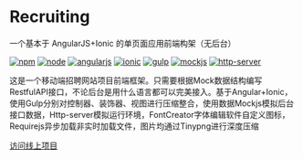 # Recruiting
一个基本于 AngularJS+Ionic 的单页面应用前端构架（无后台）

[![npm](https://img.shields.io/badge/npm-v5.51-green.svg)](https://www.npmjs.com)
[![node](https://img.shields.io/badge/node-v6.11.3-green.svg)](https://nodejs.org)
[![angularjs](https://img.shields.io/badge/angularjs-v1.4.3-red.svg)](https://angularjs.org)
[![ionic](https://img.shields.io/badge/ionic-v1.2.4-red.svg)](http://ionicframework.com)
[![gulp](https://img.shields.io/badge/gulp-v3.9.1-blue.svg)](https://nodejs.org)
[![mockjs](https://img.shields.io/badge/mockjs-v1.0.1%20beta3-blue.svg)](http://mockjs.com)
[![http-server](https://img.shields.io/badge/httpserver-v0.10.0%20beta3-blue.svg)](https://www.npmjs.com/package/http-server)

这是一个移动端招聘网站项目前端框架。只需要根据Mock数据结构编写RestfulAPI接口，不论后台是用什么语言都可以完美接入。基于Angular+Ionic，使用Gulp分别对控制器、装饰器、视图进行压缩整合，使用数据Mockjs模拟后台接口数据，Http-server模拟运行环境，FontCreator字体编辑软件自定义图标，Requirejs异步加载非实时加载文件，图片均通过Tinypng进行深度压缩

[访问线上项目](http://m.zdzp.cn)

